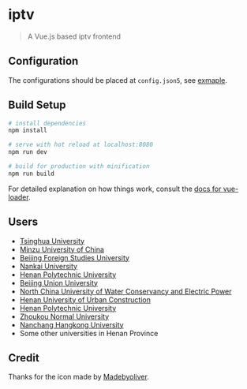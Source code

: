 # iptv

> A Vue.js based iptv frontend

## Configuration

The configurations should be placed at `config.json5`, see [exmaple](config.example.json5).

## Build Setup

``` bash
# install dependencies
npm install

# serve with hot reload at localhost:8080
npm run dev

# build for production with minification
npm run build
```

For detailed explanation on how things work, consult the [docs for vue-loader](http://vuejs.github.io/vue-loader).

## Users

* [Tsinghua University](https://iptv.tsinghua.edu.cn/)
* [Minzu University of China](http://iptv.muc.edu.cn/)
* [Beijing Foreign Studies University](https://tv.bfsu.edu.cn/)
* [Nankai University](https://iptv.nankai.edu.cn/)
* [Henan Polytechnic University](http://iptv.hpu.edu.cn)
* [Beijing Union University](http://iptv.buu.edu.cn)
* [North China University of Water Conservancy and Electric Power](http://tv.ncwu.edu.cn)
* [Henan University of Urban Construction](http://iptv.hncj.edu.cn)
* [Henan Polytechnic University](http://iptv.hpu.edu.cn)
* [Zhoukou Normal University](http://tv.zknu.edu.cn)
* [Nanchang Hangkong University](http://iptv.nchu.edu.cn)
* Some other universities in Henan Province

## Credit

Thanks for the icon made by [Madebyoliver](http://www.flaticon.com/authors/madebyoliver).
